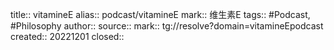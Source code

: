 title:: vitamineE
alias:: podcast/vitamineE
mark:: 维生素E 
tags:: #Podcast, #Philosophy 
author:: 
source:: 
mark:: tg://resolve?domain=vitamineEpodcast
created:: 20221201
closed::

